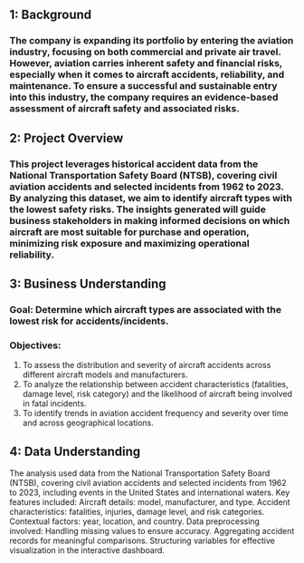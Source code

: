 ## 1: Background
### The company is expanding its portfolio by entering the aviation industry, focusing on both commercial and private air travel. However, aviation carries inherent safety and financial risks, especially when it comes to aircraft accidents, reliability, and maintenance. To ensure a successful and sustainable entry into this industry, the company requires an evidence-based assessment of aircraft safety and associated risks.
## 2: Project Overview

### This project leverages historical accident data from the National Transportation Safety Board (NTSB), covering civil aviation accidents and selected incidents from 1962 to 2023. By analyzing this dataset, we aim to identify aircraft types with the lowest safety risks. The insights generated will guide business stakeholders in making informed decisions on which aircraft are most suitable for purchase and operation, minimizing risk exposure and maximizing operational reliability.
## 3: Business Understanding
### Goal: Determine which aircraft types are associated with the lowest risk for accidents/incidents.
### Objectives:
1. To assess the distribution and severity of aircraft accidents across different aircraft models and manufacturers.
2. To analyze the relationship between accident characteristics (fatalities, damage level, risk category) and the likelihood of aircraft being involved in fatal incidents.
3. To identify trends in aviation accident frequency and severity over time and across geographical locations.
## 4: Data Understanding
The analysis used data from the National Transportation Safety Board (NTSB), covering civil aviation accidents and selected incidents from 1962 to 2023, including events in the United States and international waters.
Key features included:
Aircraft details: model, manufacturer, and type.
Accident characteristics: fatalities, injuries, damage level, and risk categories.
Contextual factors: year, location, and country.
Data preprocessing involved:
Handling missing values to ensure accuracy.
Aggregating accident records for meaningful comparisons.
Structuring variables for effective visualization in the interactive dashboard.
